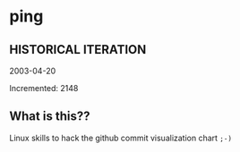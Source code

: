 # ping

## HISTORICAL ITERATION
2003-04-20

Incremented: 2148

## What is this?? 
Linux skills to hack the github commit visualization chart `;-)`
